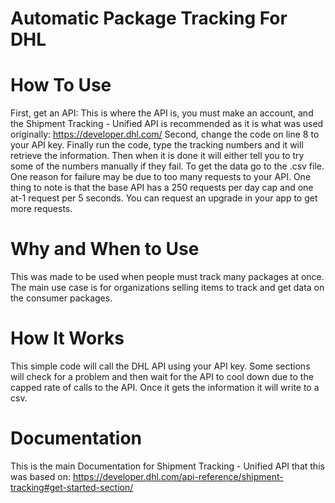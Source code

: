 # Automatic Package Tracking For DHL 
# How To Use 
First, get an API: This is where the API is, you must make an account, and the Shipment Tracking - Unified API is recommended as it is what was used originally: https://developer.dhl.com/ 
Second, change the code on line 8 to your API key. 
Finally run the code, type the tracking numbers and it will retrieve the information. Then when it is done it will either tell you to try some of the numbers manually if they fail. To get the data go to the .csv file. One reason for failure may be due to too many requests to your API. One thing to note is that the base API has a 250 requests per day cap and one at-1 request per 5 seconds. You can request an upgrade in your app to get more requests. 
# Why and When to Use 
This was made to be used when people must track many packages at once. The main use case is for organizations selling items to track and get data on the consumer packages. 
# How It Works 
This simple code will call the DHL API using your API key. Some sections will check for a problem and then wait for the API to cool down due to the capped rate of calls to the API. Once it gets the information it will write to a csv. 
# Documentation 
This is the main Documentation for Shipment Tracking - Unified API that this was based on: https://developer.dhl.com/api-reference/shipment-tracking#get-started-section/
